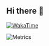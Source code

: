 ## Hi there 👋
[![WakaTime](https://wakatime.com/badge/user/4839471a-b97a-46ca-b720-cfd376c8c28f.svg?style=for-the-badge)](https://wakatime.com/@chun_awa)

![Metrics](https://chun-awa.github.io/chun-awa/metrics.svg)

